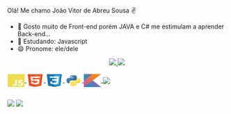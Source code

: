  Olá! Me chamo João Vitor de Abreu Sousa ✌

- 🔭 Gosto muito de Front-end porém JAVA e C# me estimulam a aprender Back-end...
- 🌱 Estudando: Javascript 
- 😄 Pronome: ele/dele

<div align="center">
  <a href="https://github.com/joaoabreu004">
  <img height="180em" src="https://github-readme-stats.vercel.app/api?username=joaoabreu004&show_icons=true&theme=dark&include_all_commits=true&count_private=true"/>
  <img height="180em" src="https://github-readme-stats.vercel.app/api/top-langs/?username=joaoabreu004&layout=compact&langs_count=7&theme=dark"/>
</div>

  <div style="display: inline_block"><br> 
  <img align="center" alt="jv-Js" height="30" width="40" src="https://raw.githubusercontent.com/devicons/devicon/master/icons/javascript/javascript-plain.svg">
  <img align="center" alt="jv-HTML" height="30" width="40" src="https://raw.githubusercontent.com/devicons/devicon/master/icons/html5/html5-original.svg">
  <img align="center" alt="jv-CSS" height="30" width="40" src="https://raw.githubusercontent.com/devicons/devicon/master/icons/css3/css3-original.svg">
  <img align="center" alt="jv-Python" height="30" width="40" src="https://raw.githubusercontent.com/devicons/devicon/master/icons/python/python-original.svg">
  <img align="center" alt="jv-Csharp" height="30" width="40" src="https://raw.githubusercontent.com/devicons/devicon/master/icons/kotlin/kotlin-original.svg">
  <img align="center" alt"jv-JAVA" height="30 width="40" src="https://cdn.jsdelivr.net/gh/devicons/devicon/icons/java/java-original.svg">
</div>

 ##
 
<div>
  <a href = "mailto:jvabreusousa12@gmail.com"><img src="https://img.shields.io/badge/-Gmail-%23333?style=for-the-badge&logo=gmail&logoColor=white" target="_blank"></a>
  <a href="https://www.linkedin.com/in/jo%C3%A3o-vitor-de-abreu-sousa-900791196" target="_blank"><img src="https://img.shields.io/badge/-LinkedIn-%230077B5?style=for-the-badge&logo=linkedin&logoColor=white" target="_blank"></a> 

   
</div>   
 
